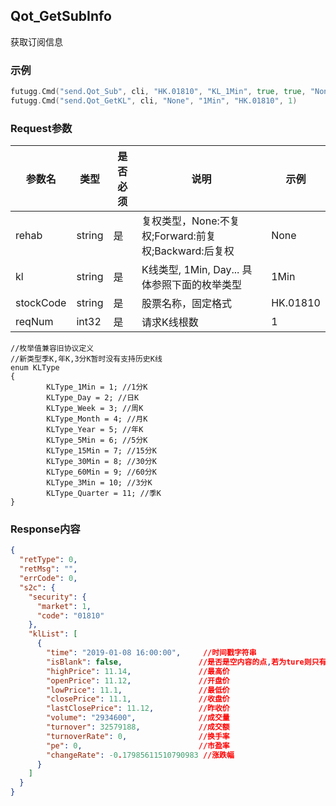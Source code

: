 ## Qot_GetSubInfo

获取订阅信息

### 示例

```go
futugg.Cmd("send.Qot_Sub", cli, "HK.01810", "KL_1Min", true, true, "None", false)
futugg.Cmd("send.Qot_GetKL", cli, "None", "1Min", "HK.01810", 1)
```

### Request参数

参数名  | 类型  | 是否必须 | 说明      | 示例
------- | ---- | -------- | -------  | ---------
rehab | string | 是 | 复权类型，None:不复权;Forward:前复权;Backward:后复权 | None
kl | string | 是 | K线类型, 1Min, Day... 具体参照下面的枚举类型 | 1Min
stockCode | string | 是 | 股票名称，固定格式 | HK.01810
reqNum | int32 | 是 | 请求K线根数 | 1

```
//枚举值兼容旧协议定义
//新类型季K,年K,3分K暂时没有支持历史K线
enum KLType
{
        KLType_1Min = 1; //1分K
        KLType_Day = 2; //日K
        KLType_Week = 3; //周K
        KLType_Month = 4; //月K
        KLType_Year = 5; //年K
        KLType_5Min = 6; //5分K
        KLType_15Min = 7; //15分K
        KLType_30Min = 8; //30分K
        KLType_60Min = 9; //60分K
        KLType_3Min = 10; //3分K
        KLType_Quarter = 11; //季K
}

```


### Response内容

```json 
{
  "retType": 0,
  "retMsg": "",
  "errCode": 0,
  "s2c": {
    "security": {
      "market": 1,
      "code": "01810"
    },
    "klList": [
      {
        "time": "2019-01-08 16:00:00",     //时间戳字符串
        "isBlank": false,                 //是否是空内容的点,若为ture则只有时间信息
        "highPrice": 11.14,               //最高价
        "openPrice": 11.12,               //开盘价
        "lowPrice": 11.1,                 //最低价
        "closePrice": 11.1,               //收盘价
        "lastClosePrice": 11.12,          //昨收价
        "volume": "2934600",              //成交量
        "turnover": 32579188,             //成交额
        "turnoverRate": 0,                //换手率
        "pe": 0,                          //市盈率
        "changeRate": -0.17985611510790983 //涨跌幅
      }
    ]
  }
}
```


